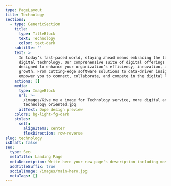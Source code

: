 ```yaml
---
type: PageLayout
title: Technology
sections:
  - type: GenericSection
    title:
      type: TitleBlock
      text: Technology
      color: text-dark
    subtitle: ''
    text: >
      In today’s fast-paced world, staying ahead means embracing the latest in
      digital technology. Our comprehensive suite of digital offerings is
      designed to enhance your organization’s efficiency, innovation, and
      growth. From cutting-edge software solutions to data-driven insights, we
      empower you to connect, collaborate, and compete in the digital landscape.
    actions: []
    media:
      type: ImageBlock
      url: >-
        /images/Give me a image for Technology service, more digital and
        technology oriented.jpg
      altText: Dope design preview
    colors: bg-light-fg-dark
    styles:
      self:
        alignItems: center
        flexDirection: row-reverse
slug: technology
isDraft: false
seo:
  type: Seo
  metaTitle: Landing Page
  metaDescription: Write here your new page's description including most relevant keywords.
  addTitleSuffix: true
  socialImage: /images/main-hero.jpg
  metaTags: []
---
```

